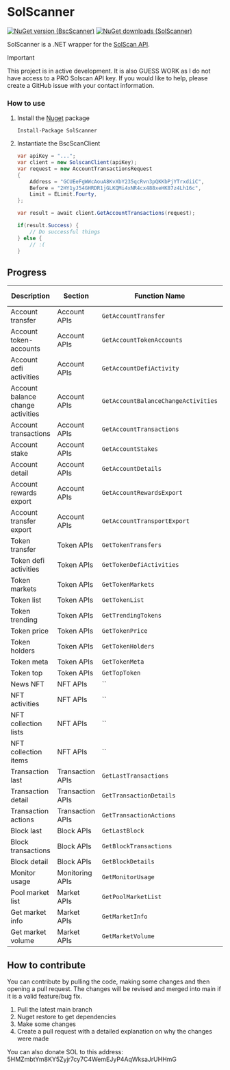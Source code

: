 # SolScanner


[![NuGet version (BscScanner)](https://img.shields.io/github/actions/workflow/status/pippinmole/solscanner/test-ci.yml)](https://www.nuget.org/packages/SolScanner)
[![NuGet downloads (SolScanner)](https://img.shields.io/nuget/dt/SolScanner)](https://www.nuget.org/packages/SolScanner)

SolScanner is a .NET wrapper for the [SolScan API](https://pro-api.solscan.io/pro-api-docs/v2.0).

> [!IMPORTANT]  
> This project is in active development. It is also GUESS WORK as I do not have access to a PRO Solscan API key. If you would like to help, please create a GitHub issue with your contact information.


### How to use

1. Install the [Nuget](https://www.nuget.org/packages/SolScanner) package
    ```cli
    Install-Package SolScanner
    ```
2. Instantiate the BscScanClient
    ```cs
    var apiKey = "...";
    var client = new SolscanClient(apiKey);
    var request = new AccountTransactionsRequest
    {
        Address = "GCUEeFgWWcAouA8KvXbY235qcRvn3pQKKbPjYTrxdiiC",
        Before = "2HY1yJ54GHRDR1jGLKQMi4xNR4cx488xeHK87z4Lh16c",
        Limit = ELimit.Fourty,
    };
    
    var result = await client.GetAccountTransactions(request);
    
    if(result.Success) {
        // Do successful things
    } else {
        // :(
    }
    ```

## Progress

| Description                       | Section          | Function Name                       | Is Implemented |
|-----------------------------------|------------------|-------------------------------------|----------------|
| Account transfer                  | Account APIs     | `GetAccountTransfer`                | ✅              |
| Account token-accounts            | Account APIs     | `GetAccountTokenAccounts`           | ✅              |
| Account defi activities           | Account APIs     | `GetAccountDefiActivity`            | ✅              |
| Account balance change activities | Account APIs     | `GetAccountBalanceChangeActivities` | ✅              |
| Account transactions              | Account APIs     | `GetAccountTransactions`            | ✅              |
| Account stake                     | Account APIs     | `GetAccountStakes`                  | ✅              |
| Account detail                    | Account APIs     | `GetAccountDetails`                 | ✅              |
| Account rewards export            | Account APIs     | `GetAccountRewardsExport`           | ❌              |
| Account transfer export           | Account APIs     | `GetAccountTransportExport`         | ❌              |
| Token transfer                    | Token APIs       | `GetTokenTransfers`                 | ✅              |
| Token defi activities             | Token APIs       | `GetTokenDefiActivities`            | ✅              |
| Token markets                     | Token APIs       | `GetTokenMarkets`                   | ✅              |
| Token list                        | Token APIs       | `GetTokenList`                      | ✅              |
| Token trending                    | Token APIs       | `GetTrendingTokens`                 | ✅              |
| Token price                       | Token APIs       | `GetTokenPrice`                     | ✅              |
| Token holders                     | Token APIs       | `GetTokenHolders`                   | ✅              |
| Token meta                        | Token APIs       | `GetTokenMeta`                      | ✅              |
| Token top                         | Token APIs       | `GetTopToken`                       | ✅              |
| News NFT                          | NFT APIs         | ``                                  | ❌              |
| NFT activities                    | NFT APIs         | ``                                  | ❌              |
| NFT collection lists              | NFT APIs         | ``                                  | ❌              |
| NFT collection items              | NFT APIs         | ``                                  | ❌              |
| Transaction last                  | Transaction APIs | `GetLastTransactions`               | ✅              |
| Transaction detail                | Transaction APIs | `GetTransactionDetails`             | ✅              |
| Transaction actions               | Transaction APIs | `GetTransactionActions`             | ✅              |
| Block last                        | Block APIs       | `GetLastBlock`                      | ✅              |
| Block transactions                | Block APIs       | `GetBlockTransactions`              | ✅              |
| Block detail                      | Block APIs       | `GetBlockDetails`                   | ✅              |
| Monitor usage                     | Monitoring APIs  | `GetMonitorUsage`                   | ✅              |
| Pool market list                  | Market APIs      | `GetPoolMarketList`                 | ✅              |
| Get market info                   | Market APIs      | `GetMarketInfo`                     | ✅              |
| Get market volume                 | Market APIs      | `GetMarketVolume`                   | ✅              |


## How to contribute

You can contribute by pulling the code, making some changes and then opening a pull request. The changes will be revised and merged into main if it is a valid feature/bug fix.

1. Pull the latest main branch
2. Nuget restore to get dependencies
3. Make some changes
4. Create a pull request with a detailed explanation on why the changes were made

You can also donate SOL to this address: 5HMZmbtYm8KY5Zyjr7cy7C4WemEJyP4AqWksaJrUHHmG